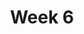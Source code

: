 ---
    title: Week 6
    weekNumber: 6
    days:
      - date: 2021-11-1
        events:
          "**16**{: .label .label-gray } Hypothesis Testing":
      - date: 2021-11-3
        events:
          "**17**{: .label .label-gray } Hypothesis Testing, Permutation Testing":
      - date: 2021-11-5
        events:
          "**18**{: .label .label-gray } Permutation Testing":
---